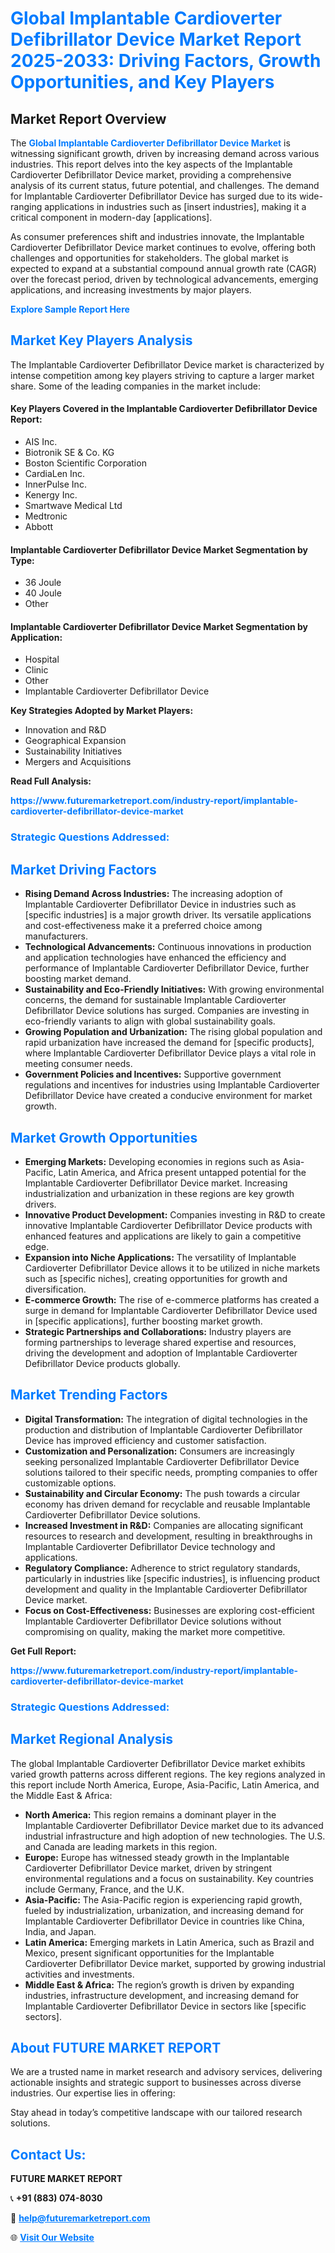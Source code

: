 <h1 style="color: #007BFF;">Global Implantable Cardioverter Defibrillator Device Market Report 2025-2033: Driving Factors, Growth Opportunities, and Key Players</h1>

<section id="overview">
<h2>Market Report Overview</h2>
<p>The <a href="https://www.futuremarketreport.com/industry-report/implantable-cardioverter-defibrillator-device-market" style="color: #007BFF; text-decoration: none;"><strong>Global Implantable Cardioverter Defibrillator Device Market</strong></a> is witnessing significant growth, driven by increasing demand across various industries. This report delves into the key aspects of the Implantable Cardioverter Defibrillator Device market, providing a comprehensive analysis of its current status, future potential, and challenges. The demand for Implantable Cardioverter Defibrillator Device has surged due to its wide-ranging applications in industries such as [insert industries], making it a critical component in modern-day [applications].</p>
<p>As consumer preferences shift and industries innovate, the Implantable Cardioverter Defibrillator Device market continues to evolve, offering both challenges and opportunities for stakeholders. The global market is expected to expand at a substantial compound annual growth rate (CAGR) over the forecast period, driven by technological advancements, emerging applications, and increasing investments by major players.</p>
</section>

<section id="overview">
<p><a href="https://www.futuremarketreport.com/request-sample/reportId=127516" style="color: #007BFF; text-decoration: none;"><strong>Explore Sample Report Here</strong></a></p>
</section>

<section id="key-players">
<h2 style="color: #007BFF;">Market Key Players Analysis</h2>
<p>The Implantable Cardioverter Defibrillator Device market is characterized by intense competition among key players striving to capture a larger market share. Some of the leading companies in the market include:</p>
<h4>Key Players Covered in the Implantable Cardioverter Defibrillator Device Report:</h4>
<ul><li>AIS Inc.</li><li>Biotronik SE &amp; Co. KG</li><li>Boston Scientific Corporation</li><li>CardiaLen Inc.</li><li>InnerPulse Inc.</li><li>Kenergy Inc.</li><li>Smartwave Medical Ltd</li><li>Medtronic</li><li>Abbott</li></ul>
<h4>Implantable Cardioverter Defibrillator Device Market Segmentation by Type:</h4>
<ul><li>36 Joule</li><li>40 Joule</li><li>Other</li></ul>

<h4>Implantable Cardioverter Defibrillator Device Market Segmentation by Application:</h4>
<ul><li>Hospital</li><li>Clinic</li><li>Other</li><li>Implantable Cardioverter Defibrillator Device</li></ul>
<p><strong>Key Strategies Adopted by Market Players:</strong></p>
<ul>
<li>Innovation and R&D</li>
<li>Geographical Expansion</li>
<li>Sustainability Initiatives</li>
<li>Mergers and Acquisitions</li>
</ul>
</section>

<section>
<p><strong>Read Full Analysis: </strong></p><a href="https://www.futuremarketreport.com/industry-report/implantable-cardioverter-defibrillator-device-market" style="color: #007BFF; text-decoration: none;"><strong>https://www.futuremarketreport.com/industry-report/implantable-cardioverter-defibrillator-device-market</strong></a>
<h3 style="color: #007BFF;">Strategic Questions Addressed:</h3>
</section>

<section id="driving-factors">
<h2 style="color: #007BFF;">Market Driving Factors</h2>
<ul>
<li><strong>Rising Demand Across Industries:</strong> The increasing adoption of Implantable Cardioverter Defibrillator Device in industries such as [specific industries] is a major growth driver. Its versatile applications and cost-effectiveness make it a preferred choice among manufacturers.</li>
<li><strong>Technological Advancements:</strong> Continuous innovations in production and application technologies have enhanced the efficiency and performance of Implantable Cardioverter Defibrillator Device, further boosting market demand.</li>
<li><strong>Sustainability and Eco-Friendly Initiatives:</strong> With growing environmental concerns, the demand for sustainable Implantable Cardioverter Defibrillator Device solutions has surged. Companies are investing in eco-friendly variants to align with global sustainability goals.</li>
<li><strong>Growing Population and Urbanization:</strong> The rising global population and rapid urbanization have increased the demand for [specific products], where Implantable Cardioverter Defibrillator Device plays a vital role in meeting consumer needs.</li>
<li><strong>Government Policies and Incentives:</strong> Supportive government regulations and incentives for industries using Implantable Cardioverter Defibrillator Device have created a conducive environment for market growth.</li>
</ul>
</section>

<section id="growth-opportunities">
<h2 style="color: #007BFF;">Market Growth Opportunities</h2>
<ul>
<li><strong>Emerging Markets:</strong> Developing economies in regions such as Asia-Pacific, Latin America, and Africa present untapped potential for the Implantable Cardioverter Defibrillator Device market. Increasing industrialization and urbanization in these regions are key growth drivers.</li>
<li><strong>Innovative Product Development:</strong> Companies investing in R&D to create innovative Implantable Cardioverter Defibrillator Device products with enhanced features and applications are likely to gain a competitive edge.</li>
<li><strong>Expansion into Niche Applications:</strong> The versatility of Implantable Cardioverter Defibrillator Device allows it to be utilized in niche markets such as [specific niches], creating opportunities for growth and diversification.</li>
<li><strong>E-commerce Growth:</strong> The rise of e-commerce platforms has created a surge in demand for Implantable Cardioverter Defibrillator Device used in [specific applications], further boosting market growth.</li>
<li><strong>Strategic Partnerships and Collaborations:</strong> Industry players are forming partnerships to leverage shared expertise and resources, driving the development and adoption of Implantable Cardioverter Defibrillator Device products globally.</li>
</ul>
</section>

<section id="trending-factors">
<h2 style="color: #007BFF;">Market Trending Factors</h2>
<ul>
<li><strong>Digital Transformation:</strong> The integration of digital technologies in the production and distribution of Implantable Cardioverter Defibrillator Device has improved efficiency and customer satisfaction.</li>
<li><strong>Customization and Personalization:</strong> Consumers are increasingly seeking personalized Implantable Cardioverter Defibrillator Device solutions tailored to their specific needs, prompting companies to offer customizable options.</li>
<li><strong>Sustainability and Circular Economy:</strong> The push towards a circular economy has driven demand for recyclable and reusable Implantable Cardioverter Defibrillator Device solutions.</li>
<li><strong>Increased Investment in R&D:</strong> Companies are allocating significant resources to research and development, resulting in breakthroughs in Implantable Cardioverter Defibrillator Device technology and applications.</li>
<li><strong>Regulatory Compliance:</strong> Adherence to strict regulatory standards, particularly in industries like [specific industries], is influencing product development and quality in the Implantable Cardioverter Defibrillator Device market.</li>
<li><strong>Focus on Cost-Effectiveness:</strong> Businesses are exploring cost-efficient Implantable Cardioverter Defibrillator Device solutions without compromising on quality, making the market more competitive.</li>
</ul>
</section>

<section>
<p><strong>Get Full Report: </strong></p><a href="https://www.futuremarketreport.com/industry-report/implantable-cardioverter-defibrillator-device-market" style="color: #007BFF; text-decoration: none;"><strong>https://www.futuremarketreport.com/industry-report/implantable-cardioverter-defibrillator-device-market</strong></a>
<h3 style="color: #007BFF;">Strategic Questions Addressed:</h3>
</section>


<section id="regional-analysis">
<h2 style="color: #007BFF;">Market Regional Analysis</h2>
<p>The global Implantable Cardioverter Defibrillator Device market exhibits varied growth patterns across different regions. The key regions analyzed in this report include North America, Europe, Asia-Pacific, Latin America, and the Middle East & Africa:</p>
<ul>
<li><strong>North America:</strong> This region remains a dominant player in the Implantable Cardioverter Defibrillator Device market due to its advanced industrial infrastructure and high adoption of new technologies. The U.S. and Canada are leading markets in this region.</li>
<li><strong>Europe:</strong> Europe has witnessed steady growth in the Implantable Cardioverter Defibrillator Device market, driven by stringent environmental regulations and a focus on sustainability. Key countries include Germany, France, and the U.K.</li>
<li><strong>Asia-Pacific:</strong> The Asia-Pacific region is experiencing rapid growth, fueled by industrialization, urbanization, and increasing demand for Implantable Cardioverter Defibrillator Device in countries like China, India, and Japan.</li>
<li><strong>Latin America:</strong> Emerging markets in Latin America, such as Brazil and Mexico, present significant opportunities for the Implantable Cardioverter Defibrillator Device market, supported by growing industrial activities and investments.</li>
<li><strong>Middle East & Africa:</strong> The region’s growth is driven by expanding industries, infrastructure development, and increasing demand for Implantable Cardioverter Defibrillator Device in sectors like [specific sectors].</li>
</ul>
</section>

<footer>
<h2 style="color: #007BFF;">About FUTURE MARKET REPORT</h2>
<p>We are a trusted name in market research and advisory services, delivering actionable insights and strategic support to businesses across diverse industries. Our expertise lies in offering:</p>

<p>Stay ahead in today’s competitive landscape with our tailored research solutions.</p>

<h2 style="color: #007BFF;">Contact Us:</h2>
<p><strong>FUTURE MARKET REPORT</strong></p>
<p>📞 <strong>+91 (883) 074-8030</strong></p>
<p>📧 <strong><a href="mailto:help@futuremarketreport.com" style="color: #007BFF;">help@futuremarketreport.com</a></strong></p>
<p>🌐 <strong><a href="https://www.futuremarketreport.com/" style="color: #007BFF;">Visit Our Website</a></strong></p>
</footer>